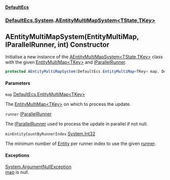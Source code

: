 #### [DefaultEcs](DefaultEcs.md 'DefaultEcs')
### [DefaultEcs.System](DefaultEcs.md#DefaultEcs.System 'DefaultEcs.System').[AEntityMultiMapSystem&lt;TState,TKey&gt;](AEntityMultiMapSystem_TState,TKey_.md 'DefaultEcs.System.AEntityMultiMapSystem<TState,TKey>')

## AEntityMultiMapSystem(EntityMultiMap<TKey>, IParallelRunner, int) Constructor

Initialise a new instance of the [AEntityMultiMapSystem&lt;TState,TKey&gt;](AEntityMultiMapSystem_TState,TKey_.md 'DefaultEcs.System.AEntityMultiMapSystem<TState,TKey>') class with the given [EntityMultiMap&lt;TKey&gt;](EntityMultiMap_TKey_.md 'DefaultEcs.EntityMultiMap<TKey>') and [IParallelRunner](IParallelRunner.md 'DefaultEcs.Threading.IParallelRunner').

```csharp
protected AEntityMultiMapSystem(DefaultEcs.EntityMultiMap<TKey> map, DefaultEcs.Threading.IParallelRunner runner, int minEntityCountByRunnerIndex=0);
```
#### Parameters

<a name='DefaultEcs.System.AEntityMultiMapSystem_TState,TKey_.AEntityMultiMapSystem(DefaultEcs.EntityMultiMap_TKey_,DefaultEcs.Threading.IParallelRunner,int).map'></a>

`map` [DefaultEcs.EntityMultiMap&lt;](EntityMultiMap_TKey_.md 'DefaultEcs.EntityMultiMap<TKey>')[TKey](AEntityMultiMapSystem_TState,TKey_.md#DefaultEcs.System.AEntityMultiMapSystem_TState,TKey_.TKey 'DefaultEcs.System.AEntityMultiMapSystem<TState,TKey>.TKey')[&gt;](EntityMultiMap_TKey_.md 'DefaultEcs.EntityMultiMap<TKey>')

The [EntityMultiMap&lt;TKey&gt;](EntityMultiMap_TKey_.md 'DefaultEcs.EntityMultiMap<TKey>') on which to process the update.

<a name='DefaultEcs.System.AEntityMultiMapSystem_TState,TKey_.AEntityMultiMapSystem(DefaultEcs.EntityMultiMap_TKey_,DefaultEcs.Threading.IParallelRunner,int).runner'></a>

`runner` [IParallelRunner](IParallelRunner.md 'DefaultEcs.Threading.IParallelRunner')

The [IParallelRunner](IParallelRunner.md 'DefaultEcs.Threading.IParallelRunner') used to process the update in parallel if not null.

<a name='DefaultEcs.System.AEntityMultiMapSystem_TState,TKey_.AEntityMultiMapSystem(DefaultEcs.EntityMultiMap_TKey_,DefaultEcs.Threading.IParallelRunner,int).minEntityCountByRunnerIndex'></a>

`minEntityCountByRunnerIndex` [System.Int32](https://docs.microsoft.com/en-us/dotnet/api/System.Int32 'System.Int32')

The minimum number of [Entity](Entity.md 'DefaultEcs.Entity') per runner index to use the given [runner](AEntityMultiMapSystem_TState,TKey_.AEntityMultiMapSystem(EntityMultiMap_TKey_,IParallelRunner,int).md#DefaultEcs.System.AEntityMultiMapSystem_TState,TKey_.AEntityMultiMapSystem(DefaultEcs.EntityMultiMap_TKey_,DefaultEcs.Threading.IParallelRunner,int).runner 'DefaultEcs.System.AEntityMultiMapSystem<TState,TKey>.AEntityMultiMapSystem(DefaultEcs.EntityMultiMap<TKey>, DefaultEcs.Threading.IParallelRunner, int).runner').

#### Exceptions

[System.ArgumentNullException](https://docs.microsoft.com/en-us/dotnet/api/System.ArgumentNullException 'System.ArgumentNullException')  
[map](AEntityMultiMapSystem_TState,TKey_.AEntityMultiMapSystem(EntityMultiMap_TKey_,IParallelRunner,int).md#DefaultEcs.System.AEntityMultiMapSystem_TState,TKey_.AEntityMultiMapSystem(DefaultEcs.EntityMultiMap_TKey_,DefaultEcs.Threading.IParallelRunner,int).map 'DefaultEcs.System.AEntityMultiMapSystem<TState,TKey>.AEntityMultiMapSystem(DefaultEcs.EntityMultiMap<TKey>, DefaultEcs.Threading.IParallelRunner, int).map') is null.